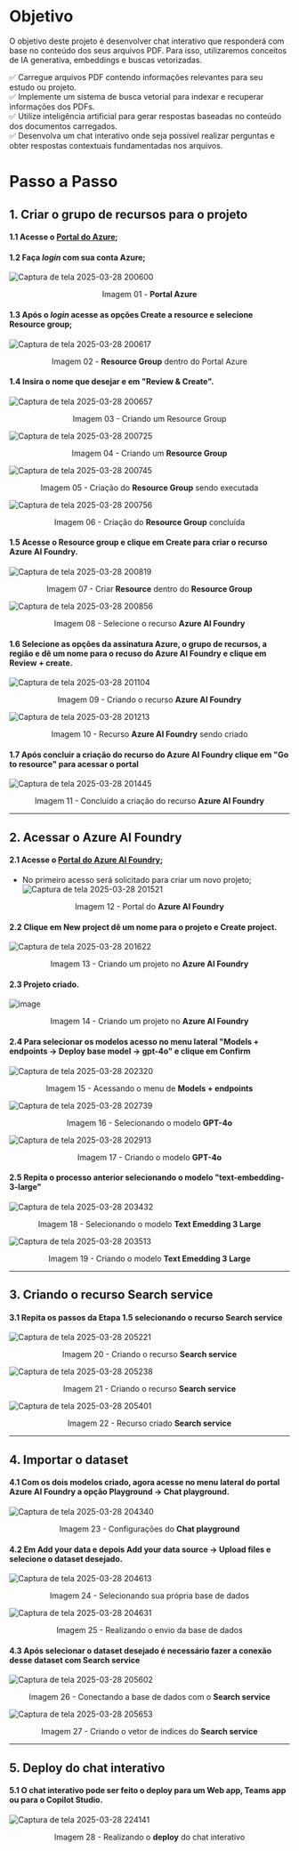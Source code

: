 # Objetivo
O objetivo deste projeto é desenvolver chat interativo que responderá com base no conteúdo dos seus arquivos PDF. Para isso, utilizaremos conceitos de IA generativa, embeddings e buscas vetorizadas.

✅ Carregue arquivos PDF contendo informações relevantes para seu estudo ou projeto.  
✅ Implemente um sistema de busca vetorial para indexar e recuperar informações dos PDFs.  
✅ Utilize inteligência artificial para gerar respostas baseadas no conteúdo dos documentos carregados.  
✅ Desenvolva um chat interativo onde seja possível realizar perguntas e obter respostas contextuais fundamentadas nos arquivos.  

# 
# Passo a Passo

## 1. Criar o grupo de recursos para o projeto
#### 1.1 Acesse o **[Portal do Azure](https://portal.azure.com/)**;
#### 1.2 Faça _login_ com sua conta **Azure**;
![Captura de tela 2025-03-28 200600](https://github.com/user-attachments/assets/ae15615a-0c82-4521-84a5-1e9753a01ee4)
<p align="center">Imagem 01 - <b>Portal Azure</b></p>  

#### 1.3 Após o _login_ acesse as opções **Create a resource** e selecione **Resource group**;
![Captura de tela 2025-03-28 200617](https://github.com/user-attachments/assets/0b9857dc-69e4-4310-a514-21b420df4f3c)
<p align="center">Imagem 02 - <b>Resource Group</b> dentro do Portal Azure</p>  

#### 1.4 Insira o nome que desejar e em "**Review & Create**".  
![Captura de tela 2025-03-28 200657](https://github.com/user-attachments/assets/06c7b154-8504-4e02-9e7f-b93c649c13e8)
<p align="center">Imagem 03 - Criando um Resource Group</p>  

![Captura de tela 2025-03-28 200725](https://github.com/user-attachments/assets/50b3f344-151e-4dad-9fc1-4b0e29b24d35)
<p align="center">Imagem 04 - Criando um <b>Resource Group</b></p>  

![Captura de tela 2025-03-28 200745](https://github.com/user-attachments/assets/0fd7558c-c536-41ba-876f-cc38d4f953c6)
<p align="center">Imagem 05 - Criação do <b>Resource Group</b> sendo executada</p>  

![Captura de tela 2025-03-28 200756](https://github.com/user-attachments/assets/376d8b9a-12ec-4eac-aef5-926aa719a9da)
<p align="center">Imagem 06 - Criação do <b>Resource Group</b> concluída</p>  

#### 1.5 Acesse o **Resource group** e clique em **Create** para criar o recurso **Azure AI Foundry**.
![Captura de tela 2025-03-28 200819](https://github.com/user-attachments/assets/15f2ecd9-48b4-4edb-baf6-b5d2e6632d6c)
<p align="center">Imagem 07 - Criar <b>Resource</b> dentro do <b>Resource Group</b></p>  

![Captura de tela 2025-03-28 200856](https://github.com/user-attachments/assets/d9b0830c-fae1-4f0a-a1ed-04e4da6bde0d)
<p align="center">Imagem 08 - Selecione o recurso <b>Azure AI Foundry</b></p>  

#### 1.6 Selecione as opções da assinatura Azure, o grupo de recursos, a região e dê um nome para o recuso do **Azure AI Foundry** e clique em **Review + create**.
![Captura de tela 2025-03-28 201104](https://github.com/user-attachments/assets/45b58861-3012-4d53-8cae-bfbb4a3c8a20)
<p align="center">Imagem 09 - Criando o recurso <b>Azure AI Foundry</b></p>  

![Captura de tela 2025-03-28 201213](https://github.com/user-attachments/assets/2beac401-ff84-4e9b-9d20-da14f8b7254e)
<p align="center">Imagem 10 - Recurso <b>Azure AI Foundry</b> sendo criado</p>  

#### 1.7 Após concluir a criação do recurso do **Azure AI Foundry** clique em "**Go to resource**" para acessar o portal
![Captura de tela 2025-03-28 201445](https://github.com/user-attachments/assets/9029ac36-b8b9-4b04-8385-5e5e3c0d2321)
<p align="center">Imagem 11 - Concluído a criação do recurso <b>Azure AI Foundry</b></p>  

---------------------

## 2. Acessar o Azure AI Foundry
#### 2.1 Acesse o **[Portal do Azure AI Foundry](https://ai.azure.com/)**;
- No primeiro acesso será solicitado para criar um novo projeto;
![Captura de tela 2025-03-28 201521](https://github.com/user-attachments/assets/e8bbf1f4-19f7-4fdc-a50d-c2639e9db233)
<p align="center">Imagem 12 - Portal do <b>Azure AI Foundry</b></p>  

#### 2.2 Clique em **New project** dê um nome para o projeto e **Create project**.
![Captura de tela 2025-03-28 201622](https://github.com/user-attachments/assets/75fc0370-8cb7-4d56-b764-44aadb0c2336)
<p align="center">Imagem 13 - Criando um projeto no <b>Azure AI Foundry</b></p>  

#### 2.3 Projeto criado.
![image](https://github.com/user-attachments/assets/40e400f9-0482-4d02-838c-6459c5d388ab)
<p align="center">Imagem 14 - Criando um projeto no <b>Azure AI Foundry</b></p>  

#### 2.4 Para selecionar os modelos acesso no menu lateral "**Models + endpoints** -> **Deploy base model** -> **gpt-4o**" e clique em **Confirm**
![Captura de tela 2025-03-28 202320](https://github.com/user-attachments/assets/89c65f69-038a-4c11-867c-660da8f6fe47)
<p align="center">Imagem 15 - Acessando o menu de <b>Models + endpoints</b></p>  

![Captura de tela 2025-03-28 202739](https://github.com/user-attachments/assets/22ef85dd-1de9-4c6b-ba41-592272f3ca67)
<p align="center">Imagem 16 - Selecionando o modelo <b>GPT-4o</b></p>  

![Captura de tela 2025-03-28 202913](https://github.com/user-attachments/assets/06dd622b-8d88-4901-9403-591a74dfc51a)
<p align="center">Imagem 17 - Criando o modelo <b>GPT-4o</b></p>  

#### 2.5 Repita o processo anterior selecionando o modelo "**text-embedding-3-large**"
![Captura de tela 2025-03-28 203432](https://github.com/user-attachments/assets/316d7c07-26ed-4898-9d42-14d74cfd3399)
<p align="center">Imagem 18 - Selecionando o modelo <b>Text Emedding 3 Large</b></p>  

![Captura de tela 2025-03-28 203513](https://github.com/user-attachments/assets/a33347ff-6295-44da-b57d-d3295c56fbca)
<p align="center">Imagem 19 - Criando o modelo <b>Text Emedding 3 Large</b></p>  

---------------------

## 3. Criando o recurso **Search service**
#### 3.1 Repita os passos da **Etapa 1.5** selecionando o recurso **Search service**
![Captura de tela 2025-03-28 205221](https://github.com/user-attachments/assets/48800b05-68f7-4f64-afc6-14714ded1951)
<p align="center">Imagem 20 - Criando o recurso <b>Search service</b></p>  

![Captura de tela 2025-03-28 205238](https://github.com/user-attachments/assets/4cdd64bf-d43d-4768-bf51-3ef8c5a2460d)
<p align="center">Imagem 21 - Criando o recurso <b>Search service</b></p>  

![Captura de tela 2025-03-28 205401](https://github.com/user-attachments/assets/bc4c2a2e-d9fc-4236-82d0-1a91f188e869)
<p align="center">Imagem 22 - Recurso criado <b>Search service</b></p>  

---------------------

## 4. Importar o dataset
#### 4.1 Com os dois modelos criado, agora acesse no menu lateral do portal **Azure AI Foundry** a opção **Playground** -> **Chat playground**.
![Captura de tela 2025-03-28 204340](https://github.com/user-attachments/assets/a46201d3-5725-40ee-84f6-f8b40ccaec95)
<p align="center">Imagem 23 - Configurações do <b>Chat playground</b></p>  

#### 4.2 Em **Add your data** e depois **Add your data source** -> **Upload files** e selecione o dataset desejado.
![Captura de tela 2025-03-28 204613](https://github.com/user-attachments/assets/66a04219-3ab7-496a-805b-3c60e65242b3)
<p align="center">Imagem 24 - Selecionando sua própria base de dados</p>  

![Captura de tela 2025-03-28 204631](https://github.com/user-attachments/assets/e67a9588-ebd0-463a-8a56-d40a05e533d9)
<p align="center">Imagem 25 - Realizando o envio da base de dados</p>  

#### 4.3 Após selecionar o dataset desejado é necessário fazer a conexão desse dataset com **Search service**
![Captura de tela 2025-03-28 205602](https://github.com/user-attachments/assets/f2957cdb-b598-4abb-94f4-5eaa04a06c89)
<p align="center">Imagem 26 - Conectando a base de dados com o <b>Search service</b></p>  

![Captura de tela 2025-03-28 205653](https://github.com/user-attachments/assets/70520094-30a4-445c-876a-6afdd4245d31)
<p align="center">Imagem 27 - Criando o vetor de indices do <b>Search service</b></p>  

---------------------

## 5. Deploy do chat interativo
#### 5.1 O chat interativo pode ser feito o deploy para um Web app, Teams app ou para o Copilot Studio.
![Captura de tela 2025-03-28 224141](https://github.com/user-attachments/assets/9daae85e-ae53-4252-8c9e-33e7ab480869)
<p align="center">Imagem 28 - Realizando o <b>deploy</b> do chat interativo</p>  
